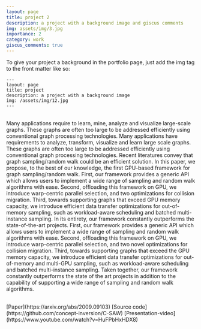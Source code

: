 ```yaml
---
layout: page
title: project 2
description: a project with a background image and giscus comments
img: assets/img/3.jpg
importance: 2
category: work
giscus_comments: true
---
```



To give your project a background in the portfolio page, just add the img tag to the front matter like so:

    ---
    layout: page
    title: project
    description: a project with a background image
    img: /assets/img/12.jpg
    ---

<br/> Many applications require to learn, mine, analyze and visualize large-scale graphs. These graphs are often too large to be addressed efficiently using conventional graph processing technologies. Many applications have requirements to analyze, transform, visualize and learn large scale graphs. These graphs are often too large to be addressed efficiently using conventional graph processing technologies. Recent literatures convey that graph sampling/random walk could be an efficient solution. In this paper, we propose, to the best of our knowledge, the first GPU-based framework for graph sampling/random walk. First, our framework provides a generic API which allows users to implement a wide range of sampling and random walk algorithms with ease. Second, offloading this framework on GPU, we introduce warp-centric parallel selection, and two optimizations for collision migration. Third, towards supporting graphs that exceed GPU memory capacity, we introduce efficient data transfer optimizations for out-of-memory sampling, such as workload-aware scheduling and batched multi-instance sampling. In its entirety, our framework constantly outperforms the state-of-the-art projects. First, our framework provides a generic API which allows users to implement a wide range of sampling and random walk algorithms with ease. Second, offloading this framework on GPU, we introduce warp-centric parallel selection, and two novel optimizations for collision migration. Third, towards supporting graphs that exceed the GPU memory capacity, we introduce efficient data transfer optimizations for out-of-memory and multi-GPU sampling, such as workload-aware scheduling and batched multi-instance sampling. Taken together, our framework constantly outperforms the state of the art projects in addition to the capability of supporting a wide range of sampling and random walk algorithms.

<br />
[Paper](https://arxiv.org/abs/2009.09103)
[Source code](https://github.com/concept-inversion/C-SAW)
[Presentation-video](https://www.youtube.com/watch?v=HuFPbHxHDX8) <br />
